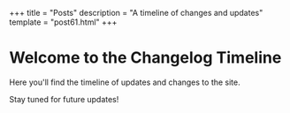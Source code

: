 +++
title = "Posts"
description = "A timeline of changes and updates"
template = "post61.html"
+++

# Welcome to the Changelog Timeline

Here you'll find the timeline of updates and changes to the site.

Stay tuned for future updates!
